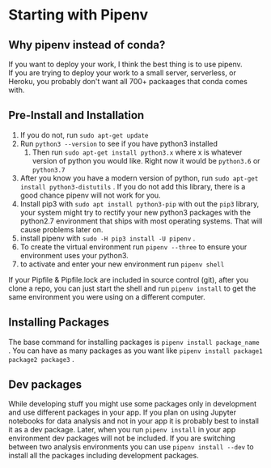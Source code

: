 # Starting with Pipenv

## Why pipenv instead of conda?

If you want to deploy your work, I think the best thing is to use pipenv.   
If you are trying to deploy your work to a small server, serverless, or Heroku, you probably don't want all 700+ packaages that conda comes with.

## Pre-Install and Installation

1. If you do not, run `sudo apt-get update` 
2. Run `python3 --version` to see if you have python3 installed
   1. Then run  `sudo apt-get install python3.x` where x is whatever version of python you would like. Right now it would be `python3.6` or `python3.7` 
3. After you know you have a modern version of python, run `sudo apt-get install python3-distutils` . If you do not add this library, there is a good chance pipenv will not work for you.
4. Install pip3 with `sudo apt install python3-pip` with out the `pip3` library, your system might try to rectify your new python3 packages with the python2.7 environment that ships with most operating systems. That will cause problems later on.
5. install pipenv with `sudo -H pip3 install -U pipenv` .
6. To create the virtual environment run `pipenv --three` to ensure your environment uses your python3.
7. to activate and enter your new environment run `pipenv shell` 

If your Pipfile & Pipfile.lock are included in source control \(git\), after you clone a repo, you can just start the shell and run `pipenv install` to get the same environment you were using on a different computer. 

## Installing Packages

The base command for installing packages is `pipenv install package_name` . You can have as many packages as you want like `pipenv install package1 package2 package3` . 

## Dev packages

While developing stuff you might use some packages only in development and use different packages in your app. If you plan on using Jupyter notebooks for data analysis and not in your app it is probably best to install it as a dev package. Later, when you run `pipenv install` in your app environment dev packages will not be included. If you are switching between two analysis environments you can use `pipenv install --dev` to install all the packages including development packages.

